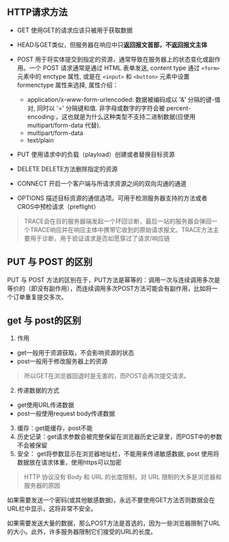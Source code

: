 ## HTTP请求方法
* GET 使用GET的请求应该只被用于获取数据
* HEAD与GET类似，但服务器在响应中只**返回报文首部，不返回报文主体**
* POST 用于将实体提交到指定的资源，通常导致在服务器上的状态变化或副作用。一个 POST 请求通常是通过 HTML 表单发送,  content type 通过 `<form>` 元素中的 enctype 属性, 或是在 `<input>` 和 `<button>` 元素中设置 formenctype 属性来选择, 属性介绍：
    * application/x-www-form-urlencoded: 数据被编码成以 '&' 分隔的键-值对, 同时以 '=' 分隔键和值. 非字母或数字的字符会被 percent-encoding:，这也就是为什么这种类型不支持二进制数据(应使用 multipart/form-data 代替).
    * multipart/form-data
    * text/plain
* PUT 使用请求中的负载（playload）创建或者替换目标资源
* DELETE DELETE方法删除指定的资源

* CONNECT 开启一个客户端与所请求资源之间的双向沟通的通道
* OPTIONS 描述目标资源的通信选项。可用于检测服务器支持的方法或者CROS中预检请求（preflight）


> TRACE会在目的服务器端发起一个环回诊断，最后一站的服务器会弹回一个TRACE响应并在响应主体中携带它收到的原始请求报文。TRACE方法主要用于诊断，用于验证请求是否如愿穿过了请求/响应链

## PUT 与 POST 的区别
PUT 与 POST 方法的区别在于，PUT方法是幂等的：调用一次与连续调用多次是等价的（即没有副作用），而连续调用多次POST方法可能会有副作用，比如将一个订单重复提交多次。

## get 与 post的区别
1. 作用
  * get一般用于资源获取，不会影响资源的状态
  * post一般用于修改服务器上的资源
> 所以GET在浏览器回退时是无害的，而POST会再次提交请求。

2. 传递数据的方式
  * get使用URL传递数据
  * post一般使用request body传递数据

3. 缓存：get能缓存，post不能
4. 历史记录：get请求参数会被完整保留在浏览器历史记录里，而POST中的参数不会被保留
5. 安全： get将参数显示在浏览器地址栏，不能用来传递敏感数据, post 使用将数据放在请求体重，使用https可以加密

> HTTP 协议没有 Body 和 URL 的长度限制，对 URL 限制的大多是浏览器和服务器的原因


如果需要发送一个密码(或其他敏感数据)，永远不要使用GET方法否则数据会在URL栏中显示，这将非常不安全。

如果需要发送大量的数据，那么POST方法是首选的，因为一些浏览器限制了URL的大小。此外，许多服务器限制它们接受的URL的长度。